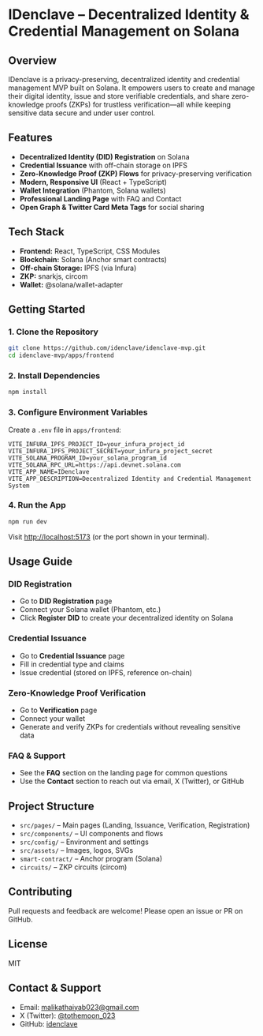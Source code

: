 # IDenclave – Decentralized Identity & Credential Management on Solana

## Overview
IDenclave is a privacy-preserving, decentralized identity and credential management MVP built on Solana. It empowers users to create and manage their digital identity, issue and store verifiable credentials, and share zero-knowledge proofs (ZKPs) for trustless verification—all while keeping sensitive data secure and under user control.

## Features
- **Decentralized Identity (DID) Registration** on Solana
- **Credential Issuance** with off-chain storage on IPFS
- **Zero-Knowledge Proof (ZKP) Flows** for privacy-preserving verification
- **Modern, Responsive UI** (React + TypeScript)
- **Wallet Integration** (Phantom, Solana wallets)
- **Professional Landing Page** with FAQ and Contact
- **Open Graph & Twitter Card Meta Tags** for social sharing

## Tech Stack
- **Frontend:** React, TypeScript, CSS Modules
- **Blockchain:** Solana (Anchor smart contracts)
- **Off-chain Storage:** IPFS (via Infura)
- **ZKP:** snarkjs, circom
- **Wallet:** @solana/wallet-adapter

## Getting Started

### 1. Clone the Repository
```bash
git clone https://github.com/idenclave/idenclave-mvp.git
cd idenclave-mvp/apps/frontend
```

### 2. Install Dependencies
```bash
npm install
```

### 3. Configure Environment Variables
Create a `.env` file in `apps/frontend`:
```
VITE_INFURA_IPFS_PROJECT_ID=your_infura_project_id
VITE_INFURA_IPFS_PROJECT_SECRET=your_infura_project_secret
VITE_SOLANA_PROGRAM_ID=your_solana_program_id
VITE_SOLANA_RPC_URL=https://api.devnet.solana.com
VITE_APP_NAME=IDenclave
VITE_APP_DESCRIPTION=Decentralized Identity and Credential Management System
```

### 4. Run the App
```bash
npm run dev
```
Visit [http://localhost:5173](http://localhost:5173) (or the port shown in your terminal).

## Usage Guide

### DID Registration
- Go to **DID Registration** page
- Connect your Solana wallet (Phantom, etc.)
- Click **Register DID** to create your decentralized identity on Solana

### Credential Issuance
- Go to **Credential Issuance** page
- Fill in credential type and claims
- Issue credential (stored on IPFS, reference on-chain)

### Zero-Knowledge Proof Verification
- Go to **Verification** page
- Connect your wallet
- Generate and verify ZKPs for credentials without revealing sensitive data

### FAQ & Support
- See the **FAQ** section on the landing page for common questions
- Use the **Contact** section to reach out via email, X (Twitter), or GitHub

## Project Structure
- `src/pages/` – Main pages (Landing, Issuance, Verification, Registration)
- `src/components/` – UI components and flows
- `src/config/` – Environment and settings
- `src/assets/` – Images, logos, SVGs
- `smart-contract/` – Anchor program (Solana)
- `circuits/` – ZKP circuits (circom)

## Contributing
Pull requests and feedback are welcome! Please open an issue or PR on GitHub.

## License
MIT

## Contact & Support
- Email: malikathaiyab023@gmail.com
- X (Twitter): [@tothemoon_023](https://twitter.com/tothemoon_023)
- GitHub: [idenclave](https://github.com/idenclave) 